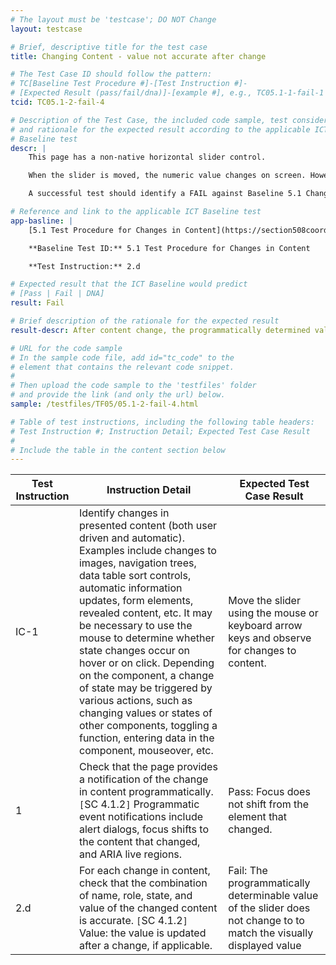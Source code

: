 ```yaml
---
# The layout must be 'testcase'; DO NOT Change
layout: testcase

# Brief, descriptive title for the test case
title: Changing Content - value not accurate after change

# The Test Case ID should follow the pattern:
# TC[Baseline Test Procedure #]-[Test Instruction #]-
# [Expected Result (pass/fail/dna)]-[example #], e.g., TC05.1-1-fail-1
tcid: TC05.1-2-fail-4

# Description of the Test Case, the included code sample, test considerations,
# and rationale for the expected result according to the applicable ICT
# Baseline test
descr: | 
    This page has a non-native horizontal slider control.

    When the slider is moved, the numeric value changes on screen. However, assistive technologies cannot programmatically determine the value of the slider after it is changed because the <code>aria-valuenow</code> attribute is not updated to match the value displayed on screen.

    A successful test should identify a FAIL against Baseline 5.1 Changing Content.

# Reference and link to the applicable ICT Baseline test
app-basline: | 
    [5.1 Test Procedure for Changes in Content](https://section508coordinators.github.io/ICTTestingBaseline/05Changing.html#51-test-procedure-for-changes-in-content)

    **Baseline Test ID:** 5.1 Test Procedure for Changes in Content

    **Test Instruction:** 2.d

# Expected result that the ICT Baseline would predict
# [Pass | Fail | DNA]
result: Fail

# Brief description of the rationale for the expected result
result-descr: After content change, the programmatically determined value of the element does not change.

# URL for the code sample
# In the sample code file, add id="tc_code" to the
# element that contains the relevant code snippet.
#
# Then upload the code sample to the 'testfiles' folder
# and provide the link (and only the url) below.
sample: /testfiles/TF05/05.1-2-fail-4.html

# Table of test instructions, including the following table headers:
# Test Instruction #; Instruction Detail; Expected Test Case Result
#
# Include the table in the content section below
---
```

| Test Instruction | Instruction Detail | Expected Test Case Result |
|------------------|--------------------|---------------------------|
| IC-1 | Identify changes in presented content (both user driven and automatic). Examples include changes to images, navigation trees, data table sort controls, automatic information updates, form elements, revealed content, etc. It may be necessary to use the mouse to determine whether state changes occur on hover or on click. Depending on the component, a change of state may be triggered by various actions, such as changing values or states of other components, toggling a function, entering data in the component, mouseover, etc. | Move the slider using the mouse or keyboard arrow keys and observe for changes to content. |
| 1 | Check that the page provides a notification of the change in content programmatically. `[`SC 4.1.2`]` Programmatic event notifications include alert dialogs, focus shifts to the content that changed, and ARIA live regions. | Pass: Focus does not shift from the element that changed. |
| 2.d | For each change in content, check that the combination of name, role, state, and value of the changed content is accurate. `[`SC 4.1.2`]` Value: the value is updated after a change, if applicable. | Fail: The programmatically determinable value of the slider does not change to to match the visually displayed value |
